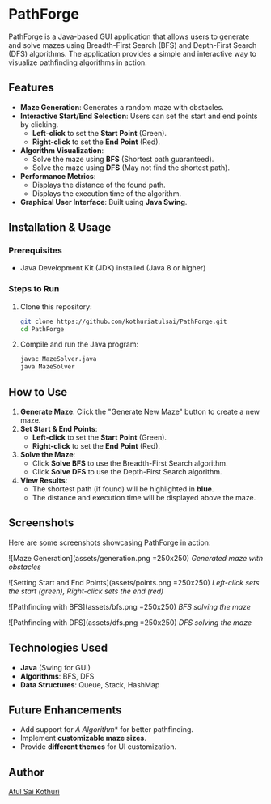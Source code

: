 # PathForge

PathForge is a Java-based GUI application that allows users to generate and solve mazes using Breadth-First Search (BFS) and Depth-First Search (DFS) algorithms. The application provides a simple and interactive way to visualize pathfinding algorithms in action.

## Features
- **Maze Generation**: Generates a random maze with obstacles.
- **Interactive Start/End Selection**: Users can set the start and end points by clicking.
  - **Left-click** to set the **Start Point** (Green).
  - **Right-click** to set the **End Point** (Red).
- **Algorithm Visualization**:
  - Solve the maze using **BFS** (Shortest path guaranteed).
  - Solve the maze using **DFS** (May not find the shortest path).
- **Performance Metrics**:
  - Displays the distance of the found path.
  - Displays the execution time of the algorithm.
- **Graphical User Interface**: Built using **Java Swing**.

## Installation & Usage
### Prerequisites
- Java Development Kit (JDK) installed (Java 8 or higher)

### Steps to Run
1. Clone this repository:
   ```sh
   git clone https://github.com/kothuriatulsai/PathForge.git
   cd PathForge
   ```
2. Compile and run the Java program:
   ```sh
   javac MazeSolver.java
   java MazeSolver
   ```

## How to Use
1. **Generate Maze**: Click the "Generate New Maze" button to create a new maze.
2. **Set Start & End Points**:
   - **Left-click** to set the **Start Point** (Green).
   - **Right-click** to set the **End Point** (Red).
3. **Solve the Maze**:
   - Click **Solve BFS** to use the Breadth-First Search algorithm.
   - Click **Solve DFS** to use the Depth-First Search algorithm.
4. **View Results**:
   - The shortest path (if found) will be highlighted in **blue**.
   - The distance and execution time will be displayed above the maze.

## Screenshots
Here are some screenshots showcasing PathForge in action:

![Maze Generation](assets/generation.png =250x250)
*Generated maze with obstacles*

![Setting Start and End Points](assets/points.png =250x250)
*Left-click sets the start (green), Right-click sets the end (red)*

![Pathfinding with BFS](assets/bfs.png =250x250)
*BFS solving the maze*

![Pathfinding with DFS](assets/dfs.png =250x250)
*DFS solving the maze*

## Technologies Used
- **Java** (Swing for GUI)
- **Algorithms**: BFS, DFS
- **Data Structures**: Queue, Stack, HashMap

## Future Enhancements
- Add support for **A* Algorithm** for better pathfinding.
- Implement **customizable maze sizes**.
- Provide **different themes** for UI customization.

## Author
[Atul Sai Kothuri](https://github.com/kothuriatulsai)
